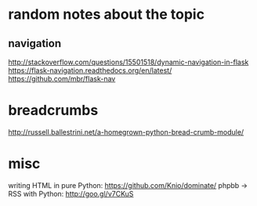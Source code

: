 # random notes about the topic

## navigation

http://stackoverflow.com/questions/15501518/dynamic-navigation-in-flask
https://flask-navigation.readthedocs.org/en/latest/
https://github.com/mbr/flask-nav

# breadcrumbs
http://russell.ballestrini.net/a-homegrown-python-bread-crumb-module/

# misc
writing HTML in pure Python: https://github.com/Knio/dominate/
phpbb -> RSS with Python: http://goo.gl/v7CKuS
